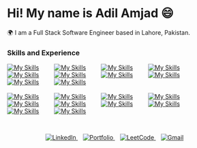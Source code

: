 # Hi! My name is Adil Amjad 😄

🌍  I am a Full Stack Software Engineer based in Lahore, Pakistan.

### Skills and Experience

[![My Skills](https://skillicons.dev/icons?i=html)]() &nbsp;&nbsp;&nbsp;&nbsp;&nbsp;&nbsp;&nbsp; 
[![My Skills](https://skillicons.dev/icons?i=css)]() &nbsp;&nbsp;&nbsp;&nbsp;&nbsp;&nbsp;&nbsp; 
[![My Skills](https://skillicons.dev/icons?i=sass)]() &nbsp;&nbsp;&nbsp;&nbsp;&nbsp;&nbsp;&nbsp; 
[![My Skills](https://skillicons.dev/icons?i=bootstrap)]() &nbsp;&nbsp;&nbsp;&nbsp;&nbsp;&nbsp;&nbsp; 
[![My Skills](https://skillicons.dev/icons?i=tailwind)]() &nbsp;&nbsp;&nbsp;&nbsp;&nbsp;&nbsp;&nbsp; 
[![My Skills](https://skillicons.dev/icons?i=js)]() &nbsp;&nbsp;&nbsp;&nbsp;&nbsp;&nbsp;&nbsp; 
[![My Skills](https://skillicons.dev/icons?i=ts)]() &nbsp;&nbsp;&nbsp;&nbsp;&nbsp;&nbsp;&nbsp; 
[![My Skills](https://skillicons.dev/icons?i=react)]() &nbsp;&nbsp;&nbsp;&nbsp;&nbsp;&nbsp;&nbsp; 
[![My Skills](https://skillicons.dev/icons?i=nextjs)]() &nbsp;&nbsp;&nbsp;&nbsp;&nbsp;&nbsp;&nbsp; 
[![My Skills](https://skillicons.dev/icons?i=nodejs)]() 
<br /> <br /> 
[![My Skills](https://skillicons.dev/icons?i=express)]() &nbsp;&nbsp;&nbsp;&nbsp;&nbsp;&nbsp;&nbsp; 
[![My Skills](https://skillicons.dev/icons?i=mongodb)]() &nbsp;&nbsp;&nbsp;&nbsp;&nbsp;&nbsp;&nbsp; 
[![My Skills](https://skillicons.dev/icons?i=redis)]() &nbsp;&nbsp;&nbsp;&nbsp;&nbsp;&nbsp;&nbsp; 
[![My Skills](https://skillicons.dev/icons?i=firebase)]() &nbsp;&nbsp;&nbsp;&nbsp;&nbsp;&nbsp;&nbsp; 
[![My Skills](https://skillicons.dev/icons?i=docker)]() &nbsp;&nbsp;&nbsp;&nbsp;&nbsp;&nbsp;&nbsp; 
[![My Skills](https://skillicons.dev/icons?i=aws)]() &nbsp;&nbsp;&nbsp;&nbsp;&nbsp;&nbsp;&nbsp; 
[![My Skills](https://skillicons.dev/icons?i=git)]() &nbsp;&nbsp;&nbsp;&nbsp;&nbsp;&nbsp;&nbsp; 
[![My Skills](https://skillicons.dev/icons?i=postman)]() &nbsp;&nbsp;&nbsp;&nbsp;&nbsp;&nbsp;&nbsp; 
[![My Skills](https://skillicons.dev/icons?i=vscode)]() &nbsp;&nbsp;&nbsp;&nbsp;&nbsp;&nbsp;&nbsp; 
[![My Skills](https://skillicons.dev/icons?i=cpp)]()  

<br />

<p align="center">
  <a href="https://www.linkedin.com/in/adil-amjad" target="_blank">
    <img src="https://img.shields.io/badge/LinkedIn-0077B5?style=for-the-badge&logo=linkedin&logoColor=white" alt="LinkedIn"/>
  </a>
  &nbsp;&nbsp;
  <a href="https://adilamjad-portfolio.vercel.app" target="_blank">
    <img src="https://img.shields.io/badge/Portfolio-1E90FF?style=for-the-badge&logo=vercel&logoColor=white" alt="Portfolio"/>
  </a>
  &nbsp;&nbsp;
  <a href="https://leetcode.com/adilamjad" target="_blank">
    <img src="https://img.shields.io/badge/LeetCode-FFA116?style=for-the-badge&logo=leetcode&logoColor=white" alt="LeetCode"/>
  </a>
  &nbsp;&nbsp;
  <a href="mailto:adilamjad.cs@gmail.com" target="_blank">
    <img src="https://img.shields.io/badge/Gmail-D14836?style=for-the-badge&logo=gmail&logoColor=white" alt="Gmail"/>
  </a>
</p>
